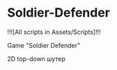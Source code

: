 # Soldier-Defender
!!![All scripts in Assets/Scripts]!!!

Game "Soldier Defender"

2D top-down шутер
